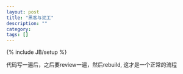 ```yaml
---
layout: post
title: "黑客与泥工"
description: ""
category: 
tags: []
---
```

{% include JB/setup %}

代码写一遍后，之后要review一遍，然后rebuild, 这才是一个正常的流程
